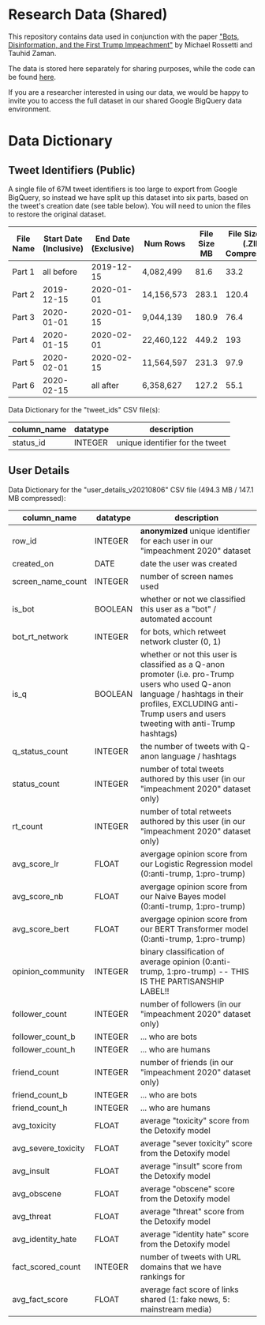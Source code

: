# Research Data (Shared)

This repository contains data used in conjunction with the paper ["Bots, Disinformation, and the First Trump Impeachment"](https://arxiv.org/abs/2204.08915) by Michael Rossetti and Tauhid Zaman.

The data is stored here separately for sharing purposes, while the code can be found [here](https://github.com/s2t2/tweet-analysis-2020).

If you are a researcher interested in using our data, we would be happy to invite you to access the full dataset in our shared Google BigQuery data environment.

# Data Dictionary

## Tweet Identifiers (Public)

A single file of 67M tweet identifiers is too large to export from Google BigQuery, so instead we have split up this dataset into six parts, based on the tweet's creation date (see table below). You will need to union the files to restore the original dataset.

File Name | Start Date (Inclusive) | End Date (Exclusive) | Num Rows | File Size MB | File Size MB (.ZIP Compressed)
-- | -- | -- | -- | -- | --
Part 1 | all before | 2019-12-15 | 4,082,499 | 81.6 | 33.2
Part 2 | 2019-12-15 | 2020-01-01 | 14,156,573 | 283.1 | 120.4
Part 3 | 2020-01-01 | 2020-01-15 | 9,044,139 | 180.9 | 76.4
Part 4 | 2020-01-15 | 2020-02-01 | 22,460,122 | 449.2 | 193
Part 5 | 2020-02-01 | 2020-02-15 | 11,564,597 | 231.3 | 97.9
Part 6 | 2020-02-15 | all after | 6,358,627 | 127.2 | 55.1

Data Dictionary for the "tweet_ids" CSV file(s):

column_name | datatype | description
--- | --- | ---
status_id | INTEGER | unique identifier for the tweet


## User Details

Data Dictionary for the "user_details_v20210806" CSV file (494.3 MB / 147.1 MB compressed):


column_name | datatype | description
--- | --- | ---
row_id	| INTEGER | **anonymized** unique identifier for each user in our "impeachment 2020" dataset
created_on	| DATE | date the user was created
screen_name_count	| INTEGER | number of screen names used
is_bot	| BOOLEAN | whether or not we classified this user as a "bot" / automated account
bot_rt_network	| INTEGER | for bots, which retweet network cluster (0, 1)
is_q	| BOOLEAN | whether or not this user is classified as a Q-anon promoter (i.e. pro-Trump users who used Q-anon language / hashtags in their profiles, EXCLUDING anti-Trump users and users tweeting with anti-Trump hashtags)
q_status_count	| INTEGER | the number of tweets with Q-anon language / hashtags
status_count	| INTEGER | number of total tweets authored by this user (in our "impeachment 2020" dataset only)
rt_count	| INTEGER | number of total retweets authored by this user (in our "impeachment 2020" dataset only)
avg_score_lr	| FLOAT | avergage opinion score from our Logistic Regression model (0:anti-trump, 1:pro-trump)
avg_score_nb	| FLOAT | avergage opinion score from our Naive Bayes model (0:anti-trump, 1:pro-trump)
avg_score_bert	| FLOAT | avergage opinion score from our BERT Transformer model (0:anti-trump, 1:pro-trump)
opinion_community	| INTEGER | binary classification of average opinion (0:anti-trump, 1:pro-trump) -- THIS IS THE PARTISANSHIP LABEL!!
follower_count	| INTEGER | number of followers (in our "impeachment 2020" dataset only)
follower_count_b	| INTEGER | ... who are bots
follower_count_h	| INTEGER | ... who are humans
friend_count	| INTEGER | number of friends (in our "impeachment 2020" dataset only)
friend_count_b	| INTEGER | ... who are bots
friend_count_h	| INTEGER | ... who are humans
avg_toxicity	| FLOAT | average "toxicity" score from the Detoxify model
avg_severe_toxicity	| FLOAT | average "sever toxicity" score from the Detoxify model
avg_insult	| FLOAT | average "insult" score from the Detoxify model
avg_obscene	| FLOAT | average "obscene" score from the Detoxify model
avg_threat	| FLOAT | average "threat" score from the Detoxify model
avg_identity_hate	| FLOAT | average "identity hate" score from the Detoxify model
fact_scored_count	| INTEGER | number of tweets with URL domains that we have rankings for
avg_fact_score	| FLOAT | average fact score of links shared (1: fake news, 5: mainstream media)
